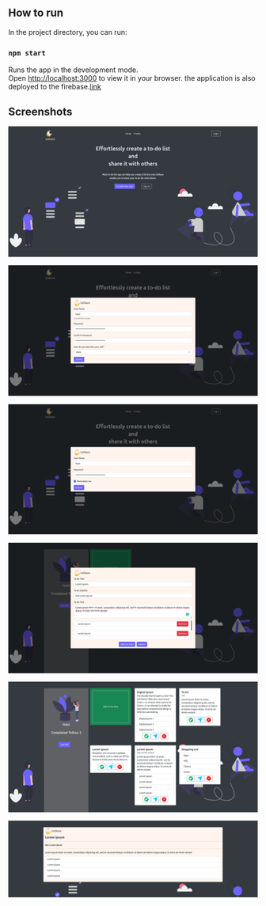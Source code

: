 ## How to run

In the project directory, you can run:

### `npm start`

Runs the app in the development mode.\
Open [http://localhost:3000](http://localhost:3000) to view it in your browser.
the application is also deployed to the firebase.[link](https://toshare-2204b.firebaseapp.com/)

## Screenshots

![alt text](https://github.com/kaanatesel/toShare/blob/main/images/img6.png)

![alt text](https://github.com/kaanatesel/toShare/blob/main/images/img5.png)

![alt text](https://github.com/kaanatesel/toShare/blob/main/images/img4.png)

![alt text](https://github.com/kaanatesel/toShare/blob/main/images/img3.png)

![alt text](https://github.com/kaanatesel/toShare/blob/main/images/img2.png)

![alt text](https://github.com/kaanatesel/toShare/blob/main/images/img1.png)


